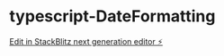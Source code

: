 # typescript-DateFormatting

[Edit in StackBlitz next generation editor ⚡️](https://stackblitz.com/~/github.com/mahwishbute/typescript-DateFormatting)